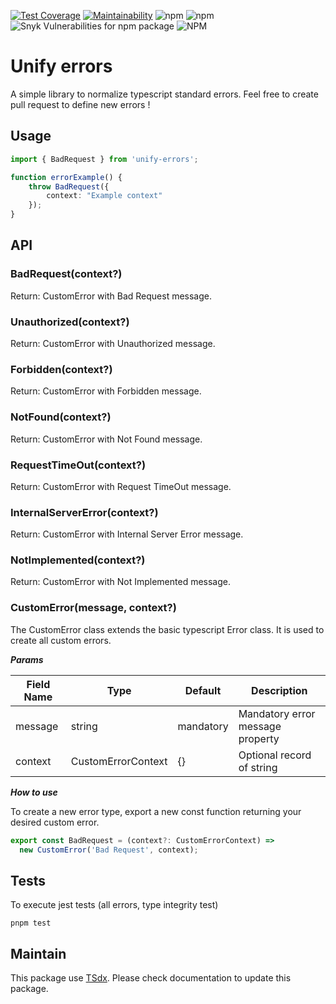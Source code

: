 [![Test Coverage](https://api.codeclimate.com/v1/badges/6be8e53efc66aabc6a5e/test_coverage)](https://codeclimate.com/github/flexper/unify-errors/test_coverage) [![Maintainability](https://api.codeclimate.com/v1/badges/6be8e53efc66aabc6a5e/maintainability)](https://codeclimate.com/github/flexper/unify-errors/maintainability) ![npm](https://img.shields.io/npm/v/unify-errors) ![npm](https://img.shields.io/npm/dm/unify-errors) ![Snyk Vulnerabilities for npm package](https://img.shields.io/snyk/vulnerabilities/npm/unify-errors) ![NPM](https://img.shields.io/npm/l/unify-errors)

# Unify errors

A simple library to normalize typescript standard errors. Feel free to create pull request to define new errors !

## Usage

```typescript
import { BadRequest } from 'unify-errors';

function errorExample() {
    throw BadRequest({
        context: "Example context"
    });
}
```

## API

### BadRequest(context?)

Return: CustomError with Bad Request message.

### Unauthorized(context?)

Return: CustomError with Unauthorized message.

### Forbidden(context?)

Return: CustomError with Forbidden message.

### NotFound(context?)

Return: CustomError with Not Found message.

### RequestTimeOut(context?)

Return: CustomError with Request TimeOut message.

### InternalServerError(context?)

Return: CustomError with Internal Server Error message.

### NotImplemented(context?)

Return: CustomError with Not Implemented message.

### CustomError(message, context?)

The CustomError class extends the basic typescript Error class. It is used to create all custom errors.

***Params***

| Field Name | Type | Default | Description |
| --- | --- | --- | --- |
| message | string | mandatory  | Mandatory error message property  |
| context  | CustomErrorContext  | {} | Optional record of string |

***How to use***

To create a new error type, export a new const function returning your desired custom error.

````typescript
export const BadRequest = (context?: CustomErrorContext) =>
  new CustomError('Bad Request', context);
````

## Tests

To execute jest tests (all errors, type integrity test)

```
pnpm test
```

## Maintain

This package use [TSdx](https://github.com/jaredpalmer/tsdx). Please check documentation to update this package.
